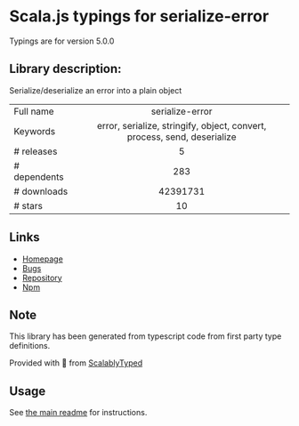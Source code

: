 
# Scala.js typings for serialize-error

Typings are for version 5.0.0

## Library description:
Serialize/deserialize an error into a plain object

|                    |                 |
| ------------------ | :-------------: |
| Full name          | serialize-error |
| Keywords           | error, serialize, stringify, object, convert, process, send, deserialize |
| # releases         | 5 |
| # dependents       | 283 |
| # downloads        | 42391731 |
| # stars            | 10 |

## Links
- [Homepage](https://github.com/sindresorhus/serialize-error#readme)
- [Bugs](https://github.com/sindresorhus/serialize-error/issues)
- [Repository](https://github.com/sindresorhus/serialize-error)
- [Npm](https://www.npmjs.com/package/serialize-error)
    


## Note
This library has been generated from typescript code from first party type definitions.

Provided with :purple_heart: from [ScalablyTyped](https://github.com/oyvindberg/ScalablyTyped)

## Usage
See [the main readme](../../readme.md) for instructions.


